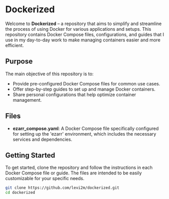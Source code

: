 # Dockerized

Welcome to **Dockerized** – a repository that aims to simplify and streamline the process of using Docker for various applications and setups. This repository contains Docker Compose files, configurations, and guides that I use in my day-to-day work to make managing containers easier and more efficient.

## Purpose

The main objective of this repository is to:

- Provide pre-configured Docker Compose files for common use cases.
- Offer step-by-step guides to set up and manage Docker containers.
- Share personal configurations that help optimize container management.

## Files

- **ezarr_compose.yaml**: A Docker Compose file specifically configured for setting up the 'ezarr' environment, which includes the necessary services and dependencies.

## Getting Started

To get started, clone the repository and follow the instructions in each Docker Compose file or guide. The files are intended to be easily customizable for your specific needs.

```bash
git clone https://github.com/levi2m/dockerized.git
cd dockerized
